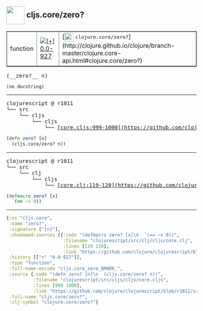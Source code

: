 ## <img width="48px" valign="middle" src="http://i.imgur.com/Hi20huC.png"> cljs.core/zero?

 <table border="1">
<tr>
<td>function</td>
<td><a href="https://github.com/cljsinfo/api-refs/tree/0.0-927"><img valign="middle" alt="[+] 0.0-927" src="https://img.shields.io/badge/+-0.0--927-lightgrey.svg"></a> </td>
<td>
[<img height="24px" valign="middle" src="http://i.imgur.com/1GjPKvB.png"> <samp>clojure.core/zero?</samp>](http://clojure.github.io/clojure/branch-master/clojure.core-api.html#clojure.core/zero?)
</td>
</tr>
</table>

 <samp>
(__zero?__ n)<br>
</samp>

```
(no docstring)
```

---

 <pre>
clojurescript @ r1011
└── src
    └── cljs
        └── cljs
            └── <ins>[core.cljs:999-1000](https://github.com/clojure/clojurescript/blob/r1011/src/cljs/cljs/core.cljs#L999-L1000)</ins>
</pre>

```clj
(defn zero? [n]
  (cljs.core/zero? n))
```


---

 <pre>
clojurescript @ r1011
└── src
    └── clj
        └── cljs
            └── <ins>[core.clj:119-120](https://github.com/clojure/clojurescript/blob/r1011/src/clj/cljs/core.clj#L119-L120)</ins>
</pre>

```clj
(defmacro zero? [x]
  `(== ~x 0))
```

---

```clj
{:ns "cljs.core",
 :name "zero?",
 :signature ["[n]"],
 :shadowed-sources ({:code "(defmacro zero? [x]\n  `(== ~x 0))",
                     :filename "clojurescript/src/clj/cljs/core.clj",
                     :lines [119 120],
                     :link "https://github.com/clojure/clojurescript/blob/r1011/src/clj/cljs/core.clj#L119-L120"}),
 :history [["+" "0.0-927"]],
 :type "function",
 :full-name-encode "cljs.core_zero_QMARK_",
 :source {:code "(defn zero? [n]\n  (cljs.core/zero? n))",
          :filename "clojurescript/src/cljs/cljs/core.cljs",
          :lines [999 1000],
          :link "https://github.com/clojure/clojurescript/blob/r1011/src/cljs/cljs/core.cljs#L999-L1000"},
 :full-name "cljs.core/zero?",
 :clj-symbol "clojure.core/zero?"}

```
